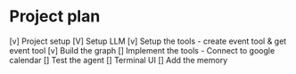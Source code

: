 # Project plan

[v] Project setup
[V] Setup LLM
[v] Setup the tools - create event tool & get event tool
[v] Build the graph
[] Implement the tools - Connect to google calendar
[] Test the agent
[] Terminal UI
[] Add the memory

